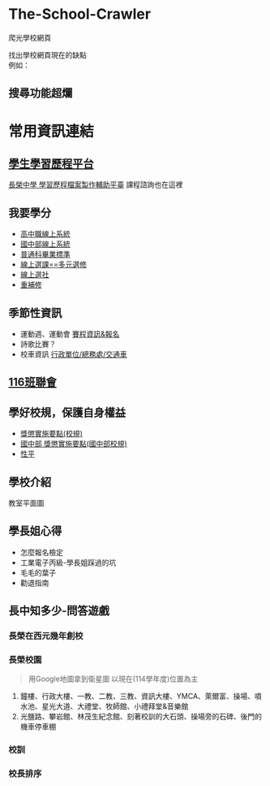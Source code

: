 # The-School-Crawler
爬光學校網頁

找出學校網頁現在的缺點  
例如：  
## 搜尋功能超爛

# 常用資訊連結
## [學生學習歷程平台](https://online.cjshs.tn.edu.tw/ePortfolio/)
[長榮中學 學習歷程檔案製作輔助平臺](https://sites.google.com/cjshs.tn.edu.tw/cjshs20211128/%E9%A6%96%E9%A0%81)
    課程諮詢也在這裡

## 我要學分
* [高中職線上系統](https://online.cjshs.tn.edu.tw/online/)
* [國中部線上系統](https://online.cjshs.tn.edu.tw/online_jnr/)
* [普通科畢業標準](https://www.cjshs.tn.edu.tw/p/405-1000-14018,c682.php?Lang=zh-tw)
* [線上選課==多元選修](https://online.cjshs.tn.edu.tw/winkh/)
* [線上選社](https://www.cjshs.tn.edu.tw/p/405-1000-4357,c766.php?Lang=zh-tw)
* [重補修](https://online.cjshs.tn.edu.tw/winrh/student/stuframe.asp)

## 季節性資訊
* 運動週、運動會 [賽程資訊&報名](https://www.smartevent.cc/c0001)  
* 詩歌比賽？
* 校車資訊 [行政單位/總務處/交通車](https://www.cjshs.tn.edu.tw/p/412-1000-807.php?Lang=zh-tw)

## [116班聯會](https://www.instagram.com/cjsa_116th/)

## 學好校規，保護自身權益
* [獎懲實施要點(校規)](https://www.cjshs.tn.edu.tw/p/404-1000-15142.php?Lang=zh-tw)
* [國中部 獎懲實施要點(國中部校規)](https://www.cjshs.tn.edu.tw/p/404-1000-15143.php?Lang=zh-tw)
* [性平](https://www.cjshs.tn.edu.tw/p/405-1000-21287,c790.php?Lang=zh-tw)

## 學校介紹
教室平面圖

## 學長姐心得
* 怎麼報名檢定
* 工業電子丙級-學長姐踩過的坑
* 毛毛的葉子
* 勸退指南

## 長中知多少-問答遊戲
### 長榮在西元幾年創校
### 長榮校園
> 用Google地圖拿到衛星圖 以現在(114學年度)位置為主
1. 鐘樓、行政大樓、一教、二教、三教、資訊大樓、YMCA、萊爾富、操場、噴水池、星光大道、大禮堂、牧師館、小禮拜堂&音樂館
2. 光鹽路、攀岩館、林茂生紀念館、刻著校訓的大石頭、操場旁的石碑、後門的機車停車棚

### 校訓

### 校長排序